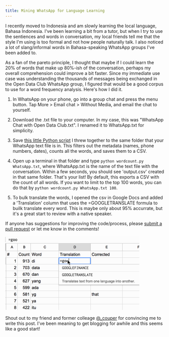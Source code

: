 ```yaml
---
title: Mining WhatsApp for Language Learning
---
```


I recently moved to Indonesia and am slowly learning the local language, Bahasa Indonesia. I've been learning a bit from a tutor, but when I try to use the sentiences and words in conversation, my local friends tell me that the style I'm using is too formal and not how people naturally talk. I also noticed a lot of slang/informal words in Bahasa-speaking WhatsApp groups I've been added to.

As a fan of the pareto principle, I thought that maybe if I could learn the 20% of words that make up 80%-ish of the conversation, perhaps my overall comprehension could improve a bit faster. Since my immediate use case was understanding the thousands of messages being exchanged in the Open Data Club WhatsApp group, I figured that would be a good corpus to use for a word frequency analysis. Here's how I did it.

1. In WhatsApp on your phone, go into a group chat and press the menu button. Tap More > Email chat > Without Media, and email the chat to yourself.

1. Download the .txt file to your computer. In my case, this was "WhatsApp Chat with Open Data Club.txt". I renamed it to WhatsApp.txt for simplicity.

1. Save [this little Python script](/files/wordcount.py) I threw together to the same folder that your WhatsApp text file is in. This filters out the metadata (names, phone numbers, dates), counts all the words, and saves them to a CSV.

1. Open up a terminal in that folder and type `python wordcount.py WhatsApp.txt`, where WhatsApp.txt is the name of the text file with the conversation. Within a few seconds, you should see 'output.csv' created in that same folder. That's your list! By default, this exports a CSV with the count of all words. If you want to limit to the top 100 words, you can do that by `python wordcount.py WhatsApp.txt 100`.

1. To bulk translate the words, I opened the csv in Google Docs and added a 'Translation' column that uses the =GOOGLETRANSLATE formula to builk translate every word. This is maybe only about 95% accurrate, but it's a great start to review with a native speaker.

If anyone has suggestions for improving the code/process, please [submit a pull request](https://github.com/jcontini/jcontini.github.io/pulls) or let me know in the comments! 

![Translating words in Google Sheets](/images/posts/translate.gif)

Shout out to my friend and former colleage [@_couper](https://twitter.com/_couper) for convincing me to write this post. I've been meaning to get blogging for awhile and this seems like a good start!